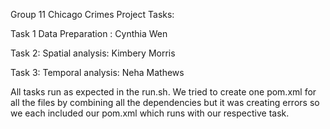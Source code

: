 Group 11 Chicago Crimes Project Tasks:

Task 1 Data Preparation : Cynthia Wen

Task 2: Spatial analysis: Kimbery Morris

Task 3: Temporal analysis: Neha Mathews

All tasks run as expected in the run.sh. We tried to create one pom.xml for all the files by combining all the dependencies but it was creating errors so we each included our pom.xml which runs with our respective task.
